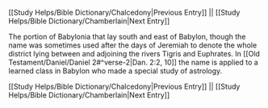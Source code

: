 [[Study Helps/Bible Dictionary/Chalcedony|Previous Entry]]  ||  [[Study Helps/Bible Dictionary/Chamberlain|Next Entry]]

 The portion of Babylonia that lay south and east of Babylon, though the name was sometimes used after the days of Jeremiah to denote the whole district lying between and adjoining the rivers Tigris and Euphrates. In [[Old Testament/Daniel/Daniel 2#^verse-2|Dan. 2:2, 10]] the name is applied to a learned class in Babylon who made a special study of astrology.

[[Study Helps/Bible Dictionary/Chalcedony|Previous Entry]]  ||  [[Study Helps/Bible Dictionary/Chamberlain|Next Entry]]